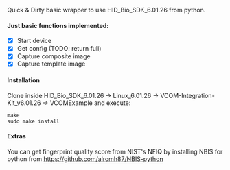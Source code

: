 Quick & Dirty basic wrapper to use HID_Bio_SDK_6.01.26 from python.

#### Just basic functions implemented:

- [x] Start device
- [x] Get config (TODO: return full)
- [x] Capture composite image
- [x] Capture template image

#### Installation

Clone inside HID_Bio_SDK_6.01.26 -> Linux_6.01.26 -> VCOM-Integration-Kit_v6.01.26 -> VCOMExample and execute:
```
make
sudo make install
```

#### Extras
You can get fingerprint quality score from NIST's NFIQ by installing NBIS for python from https://github.com/alromh87/NBIS-python

